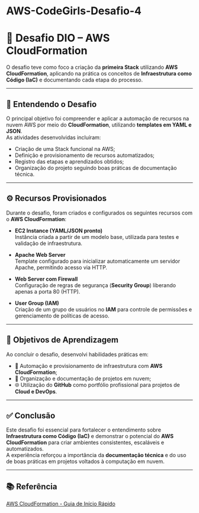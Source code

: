 # AWS-CodeGirls-Desafio-4


 # 🚀 Desafio DIO – AWS CloudFormation

O desafio teve como foco a criação da **primeira Stack** utilizando **AWS CloudFormation**, aplicando na prática os conceitos de **Infraestrutura como Código (IaC)** e documentando cada etapa do processo.

---

## 📌 Entendendo o Desafio

O principal objetivo foi compreender e aplicar a automação de recursos na nuvem AWS por meio do **CloudFormation**, utilizando **templates em YAML e JSON**.  
As atividades desenvolvidas incluíram:

- Criação de uma Stack funcional na AWS;  
- Definição e provisionamento de recursos automatizados;  
- Registro das etapas e aprendizados obtidos;  
- Organização do projeto seguindo boas práticas de documentação técnica.

---

## ⚙️ Recursos Provisionados

Durante o desafio, foram criados e configurados os seguintes recursos com o **AWS CloudFormation**:

- **EC2 Instance (YAML/JSON pronto)**  
  Instância criada a partir de um modelo base, utilizada para testes e validação de infraestrutura.

- **Apache Web Server**  
  Template configurado para inicializar automaticamente um servidor Apache, permitindo acesso via HTTP.

- **Web Server com Firewall**  
  Configuração de regras de segurança (**Security Group**) liberando apenas a porta 80 (HTTP).

- **User Group (IAM)**  
  Criação de um grupo de usuários no **IAM** para controle de permissões e gerenciamento de políticas de acesso.

---

## 🧠 Objetivos de Aprendizagem

Ao concluir o desafio, desenvolvi habilidades práticas em:

- 🚀 Automação e provisionamento de infraestrutura com **AWS CloudFormation**;  
- 🧩 Organização e documentação de projetos em nuvem;  
- 🌐 Utilização do **GitHub** como portfólio profissional para projetos de **Cloud e DevOps**.

---

## ✅ Conclusão

Este desafio foi essencial para fortalecer o entendimento sobre **Infraestrutura como Código (IaC)** e demonstrar o potencial do **AWS CloudFormation** para criar ambientes consistentes, escaláveis e automatizados.  
A experiência reforçou a importância da **documentação técnica** e do uso de boas práticas em projetos voltados à computação em nuvem.

---

## 📚 Referência

[AWS CloudFormation - Guia de Início Rápido](https://docs.aws.amazon.com/pt_br/AWSCloudFormation/latest/UserGuide/gettingstarted.walkthrough.html)